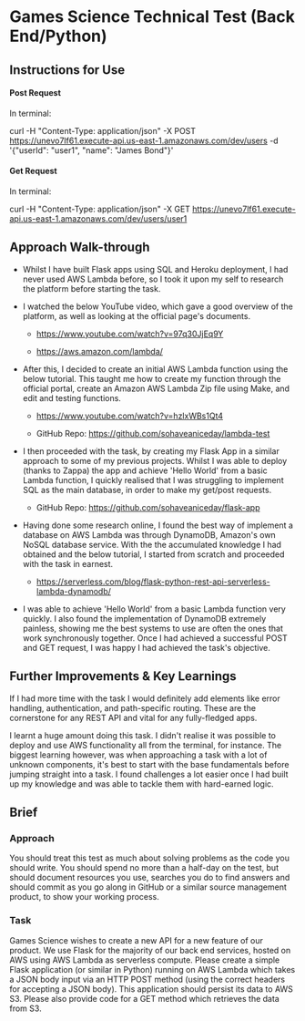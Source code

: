 # Games Science Technical Test (Back End/Python)

## Instructions for Use

#### Post Request

In terminal:

curl -H "Content-Type: application/json" -X POST https://unevo7lf61.execute-api.us-east-1.amazonaws.com/dev/users -d '{"userId": "user1", "name": "James Bond"}'

#### Get Request

In terminal:

curl -H "Content-Type: application/json" -X GET https://unevo7lf61.execute-api.us-east-1.amazonaws.com/dev/users/user1

## Approach Walk-through

* Whilst I have built Flask apps using SQL and Heroku deployment, I had never used AWS Lambda before, so I took it upon my self to research the platform before starting the task. 

* I watched the below YouTube video, which gave a good overview of the platform, as well as looking at the official page's documents.

    * https://www.youtube.com/watch?v=97q30JjEq9Y

    * https://aws.amazon.com/lambda/

* After this, I decided to create an initial AWS Lambda function using the below tutorial. This taught me how to create my function through the official portal, create an Amazon AWS Lambda Zip file using Make, and edit and testing functions.

    * https://www.youtube.com/watch?v=hzlxWBs1Qt4 

    * GitHub Repo: https://github.com/sohaveaniceday/lambda-test

* I then proceeded with the task, by creating my Flask App in a similar approach to some of my previous projects. Whilst I was able to deploy (thanks to Zappa) the app and achieve 'Hello World' from a basic Lambda function, I quickly realised that I was struggling to implement SQL as the main database, in order to make my get/post requests.

    * GitHub Repo: https://github.com/sohaveaniceday/flask-app 

* Having done some research online, I found the best way of implement a database on AWS Lambda was through DynamoDB, Amazon's own NoSQL database service. With the the accumulated knowledge I had obtained and the below tutorial, I started from scratch and proceeded with the task in earnest.

    * https://serverless.com/blog/flask-python-rest-api-serverless-lambda-dynamodb/

* I was able to achieve 'Hello World' from a basic Lambda function very quickly. I also found the implementation of DynamoDB extremely painless, showing me the best systems to use are often the ones that work synchronously together. Once I had achieved a successful POST and GET request, I was happy I had achieved the task's objective.

## Further Improvements & Key Learnings

If I had more time with the task I would definitely add elements like error handling, authentication, and path-specific routing. These are the cornerstone for any REST API and vital for any fully-fledged apps.

I learnt a huge amount doing this task. I didn't realise it was possible to deploy and use AWS functionality all from the terminal, for instance. The biggest learning however, was when approaching a task with a lot of unknown components, it's best to start with the base fundamentals before jumping straight into a task. I found challenges a lot easier once I had built up my knowledge and was able to tackle them with hard-earned logic.


## Brief

### Approach

You should treat this test as much about solving problems as the code you should write. You should spend no more than a half-day on the test, but should document resources you use, searches you do to find answers and should commit as you go along in GitHub or a similar source management product, to show your working process.

### Task

Games Science wishes to create a new API for a new feature of our product. We use Flask for the majority of our back end services, hosted on AWS using AWS Lambda as serverless compute. Please create a simple Flask application (or similar in Python) running on AWS Lambda which takes a JSON body input via an HTTP POST method (using the correct headers for accepting a JSON body). This application should persist its data to AWS S3. Please also provide code for a GET method which retrieves the data from S3.